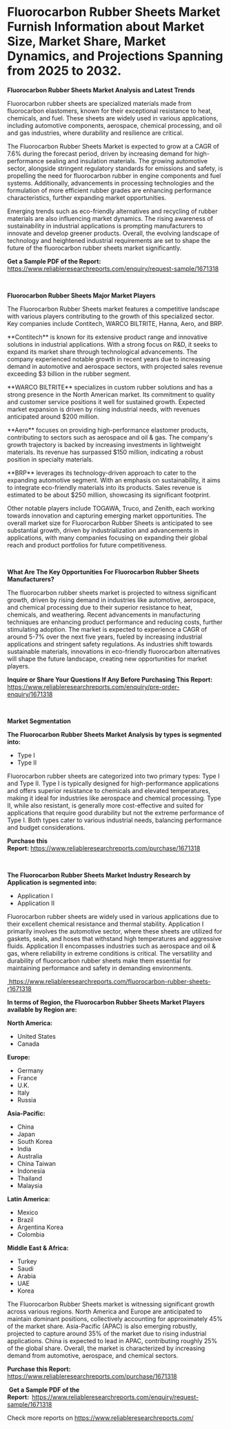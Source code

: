 <p><h1>Fluorocarbon Rubber Sheets Market Furnish Information about Market Size, Market Share, Market Dynamics, and Projections Spanning from 2025 to 2032.</h1></p><p><strong>Fluorocarbon Rubber Sheets Market Analysis and Latest Trends</strong></p>
<p><p>Fluorocarbon rubber sheets are specialized materials made from fluorocarbon elastomers, known for their exceptional resistance to heat, chemicals, and fuel. These sheets are widely used in various applications, including automotive components, aerospace, chemical processing, and oil and gas industries, where durability and resilience are critical.</p><p>The Fluorocarbon Rubber Sheets Market is expected to grow at a CAGR of 7.6% during the forecast period, driven by increasing demand for high-performance sealing and insulation materials. The growing automotive sector, alongside stringent regulatory standards for emissions and safety, is propelling the need for fluorocarbon rubber in engine components and fuel systems. Additionally, advancements in processing technologies and the formulation of more efficient rubber grades are enhancing performance characteristics, further expanding market opportunities.</p><p>Emerging trends such as eco-friendly alternatives and recycling of rubber materials are also influencing market dynamics. The rising awareness of sustainability in industrial applications is prompting manufacturers to innovate and develop greener products. Overall, the evolving landscape of technology and heightened industrial requirements are set to shape the future of the fluorocarbon rubber sheets market significantly.</p></p>
<p><strong>Get a Sample PDF of the Report:&nbsp;</strong> <a href="https://www.reliableresearchreports.com/enquiry/request-sample/1671318?utm_campaign=2243&utm_medium=2&utm_source=Github&utm_content=ia&utm_term=25032025&utm_id=fluorocarbon-rubber-sheets">https://www.reliableresearchreports.com/enquiry/request-sample/1671318</a></p>
<p>&nbsp;</p>
<p><strong>Fluorocarbon Rubber Sheets Major Market Players</strong></p>
<p><p>The Fluorocarbon Rubber Sheets market features a competitive landscape with various players contributing to the growth of this specialized sector. Key companies include Contitech, WARCO BILTRITE, Hanna, Aero, and BRP.</p><p>**Contitech** is known for its extensive product range and innovative solutions in industrial applications. With a strong focus on R&D, it seeks to expand its market share through technological advancements. The company experienced notable growth in recent years due to increasing demand in automotive and aerospace sectors, with projected sales revenue exceeding $3 billion in the rubber segment.</p><p>**WARCO BILTRITE** specializes in custom rubber solutions and has a strong presence in the North American market. Its commitment to quality and customer service positions it well for sustained growth. Expected market expansion is driven by rising industrial needs, with revenues anticipated around $200 million.</p><p>**Aero** focuses on providing high-performance elastomer products, contributing to sectors such as aerospace and oil & gas. The company's growth trajectory is backed by increasing investments in lightweight materials. Its revenue has surpassed $150 million, indicating a robust position in specialty materials.</p><p>**BRP** leverages its technology-driven approach to cater to the expanding automotive segment. With an emphasis on sustainability, it aims to integrate eco-friendly materials into its products. Sales revenue is estimated to be about $250 million, showcasing its significant footprint.</p><p>Other notable players include TOGAWA, Truco, and Zenith, each working towards innovation and capturing emerging market opportunities. The overall market size for Fluorocarbon Rubber Sheets is anticipated to see substantial growth, driven by industrialization and advancements in applications, with many companies focusing on expanding their global reach and product portfolios for future competitiveness.</p></p>
<p>&nbsp;</p>
<p><strong>What Are The Key Opportunities For Fluorocarbon Rubber Sheets Manufacturers?</strong></p>
<p><p>The fluorocarbon rubber sheets market is projected to witness significant growth, driven by rising demand in industries like automotive, aerospace, and chemical processing due to their superior resistance to heat, chemicals, and weathering. Recent advancements in manufacturing techniques are enhancing product performance and reducing costs, further stimulating adoption. The market is expected to experience a CAGR of around 5-7% over the next five years, fueled by increasing industrial applications and stringent safety regulations. As industries shift towards sustainable materials, innovations in eco-friendly fluorocarbon alternatives will shape the future landscape, creating new opportunities for market players.</p></p>
<p><strong>Inquire or Share Your Questions If Any Before Purchasing This Report:</strong> <a href="https://www.reliableresearchreports.com/enquiry/pre-order-enquiry/1671318?utm_campaign=2243&utm_medium=2&utm_source=Github&utm_content=ia&utm_term=25032025&utm_id=fluorocarbon-rubber-sheets">https://www.reliableresearchreports.com/enquiry/pre-order-enquiry/1671318</a></p>
<p>&nbsp;</p>
<p><strong>Market Segmentation</strong></p>
<p><strong>The Fluorocarbon Rubber Sheets Market Analysis by types is segmented into:</strong></p>
<p><ul><li>Type I</li><li>Type II</li></ul></p>
<p><p>Fluorocarbon rubber sheets are categorized into two primary types: Type I and Type II. Type I is typically designed for high-performance applications and offers superior resistance to chemicals and elevated temperatures, making it ideal for industries like aerospace and chemical processing. Type II, while also resistant, is generally more cost-effective and suited for applications that require good durability but not the extreme performance of Type I. Both types cater to various industrial needs, balancing performance and budget considerations.</p></p>
<p><strong>Purchase this Report:&nbsp;</strong><a href="https://www.reliableresearchreports.com/purchase/1671318?utm_campaign=2243&utm_medium=2&utm_source=Github&utm_content=ia&utm_term=25032025&utm_id=fluorocarbon-rubber-sheets">https://www.reliableresearchreports.com/purchase/1671318</a></p>
<p>&nbsp;</p>
<p><strong>The Fluorocarbon Rubber Sheets Market Industry Research by Application is segmented into:</strong></p>
<p><ul><li>Application I</li><li>Application II</li></ul></p>
<p><p>Fluorocarbon rubber sheets are widely used in various applications due to their excellent chemical resistance and thermal stability. Application I primarily involves the automotive sector, where these sheets are utilized for gaskets, seals, and hoses that withstand high temperatures and aggressive fluids. Application II encompasses industries such as aerospace and oil & gas, where reliability in extreme conditions is critical. The versatility and durability of fluorocarbon rubber sheets make them essential for maintaining performance and safety in demanding environments.</p></p>
<p><a href="https://www.reliableresearchreports.com/fluorocarbon-rubber-sheets-r1671318?utm_campaign=2243&utm_medium=2&utm_source=Github&utm_content=ia&utm_term=25032025&utm_id=fluorocarbon-rubber-sheets">&nbsp;https://www.reliableresearchreports.com/fluorocarbon-rubber-sheets-r1671318</a></p>
<p><strong>In terms of Region, the Fluorocarbon Rubber Sheets Market Players available by Region are:</strong></p>
<p>
    <p> <strong> North America: </strong>
        <ul>
            <li>United States</li>
            <li>Canada</li>
        </ul>
        </p> 
    <p> <strong> Europe: </strong>
        <ul>
            <li>Germany</li>
            <li>France</li>
            <li>U.K.</li>
            <li>Italy</li>
            <li>Russia</li>
        </ul>
        </p> 
    <p> <strong> Asia-Pacific: </strong>
        <ul>
            <li>China</li>
            <li>Japan</li>
            <li>South Korea</li>
            <li>India</li>
            <li>Australia</li>
            <li>China Taiwan</li>
            <li>Indonesia</li>
            <li>Thailand</li>
            <li>Malaysia</li>
        </ul>
        </p> 
    <p> <strong> Latin America: </strong>
        <ul>
            <li>Mexico</li>
            <li>Brazil</li>
            <li>Argentina Korea</li>
            <li>Colombia</li>
        </ul>
        </p> 
    <p> <strong> Middle East & Africa: </strong>
        <ul>
            <li>Turkey</li>
            <li>Saudi</li>
            <li>Arabia</li>
            <li>UAE</li>
            <li>Korea</li>
        </ul>
    </p>
    </p>
<p><p>The Fluorocarbon Rubber Sheets market is witnessing significant growth across various regions. North America and Europe are anticipated to maintain dominant positions, collectively accounting for approximately 45% of the market share. Asia-Pacific (APAC) is also emerging robustly, projected to capture around 35% of the market due to rising industrial applications. China is expected to lead in APAC, contributing roughly 25% of the global share. Overall, the market is characterized by increasing demand from automotive, aerospace, and chemical sectors.</p></p>
<p><strong>Purchase this Report: </strong><a href="https://www.reliableresearchreports.com/purchase/1671318?utm_campaign=2243&utm_medium=2&utm_source=Github&utm_content=ia&utm_term=25032025&utm_id=fluorocarbon-rubber-sheets">https://www.reliableresearchreports.com/purchase/1671318</a></p>
<p>&nbsp;<strong>Get a Sample PDF of the Report:&nbsp;&nbsp;</strong><a href="https://www.reliableresearchreports.com/enquiry/request-sample/1671318?utm_campaign=2243&utm_medium=2&utm_source=Github&utm_content=ia&utm_term=25032025&utm_id=fluorocarbon-rubber-sheets">https://www.reliableresearchreports.com/enquiry/request-sample/1671318</a></p>
<p><strong></strong></p>
<p>Check more reports on <a href="https://www.reliableresearchreports.com/?utm_campaign=2243&utm_medium=2&utm_source=Github&utm_content=ia&utm_term=25032025&utm_id=fluorocarbon-rubber-sheets">https://www.reliableresearchreports.com/</a></p>